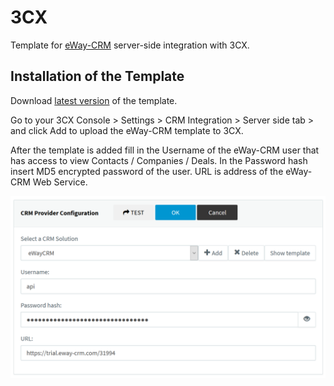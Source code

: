 # 3CX
Template for [eWay-CRM](https://www.eway-crm.com/) server-side integration with 3CX.

## Installation of the Template

Download [latest version](https://raw.githubusercontent.com/eway-crm/3CX/master/3CX_eWay-CRM_Template.xml) of the template.

Go to your 3CX Console > Settings > CRM Integration > Server side tab > and click Add to upload the eWay-CRM template to 3CX.

After the template is added fill in the Username of the eWay-CRM user that has access to view Contacts / Companies / Deals.
In the Password hash insert MD5 encrypted password of the user.
URL is address of the eWay-CRM Web Service.

![3CX template settings](Images/3CX_template_settings.png)